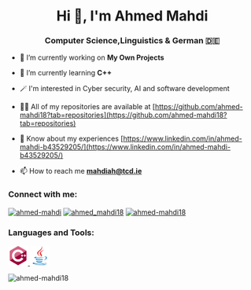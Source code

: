 <h1 align="center">Hi 👋, I'm Ahmed Mahdi</h1>
<h3 align="center">Computer Science,Linguistics & German 🇩🇪</h3>

- 🔭 I’m currently working on **My Own Projects**

- 🌱 I’m currently learning **C++**

- 🪄 I'm interested in Cyber security, AI and software development

- 👨‍💻 All of my repositories are available at [https://github.com/ahmed-mahdi18?tab=repositories](https://github.com/ahmed-mahdi18?tab=repositories)

- 📄 Know about my experiences [https://www.linkedin.com/in/ahmed-mahdi-b43529205/](https://www.linkedin.com/in/ahmed-mahdi-b43529205/)

- 📫 How to reach me **mahdiah@tcd.ie**

<h3 align="left">Connect with me:</h3>
<p align="left">
<a href="https://www.linkedin.com/in/ahmed-mahdi-b43529205/" target="blank"><img align="center" src="https://raw.githubusercontent.com/rahuldkjain/github-profile-readme-generator/master/src/images/icons/Social/linked-in-alt.svg" alt="ahmed-mahdi" height="30" width="40" /></a>
<a href="https://www.instagram.com/ahmed_mahdi18/" target="blank"><img align="center" src="https://raw.githubusercontent.com/rahuldkjain/github-profile-readme-generator/master/src/images/icons/Social/instagram.svg" alt="ahmed_mahdi18" height="30" width="40" /></a>
  <a href="https://github.com/ahmed-mahdi18" target="blank"><img align="center" src="https://raw.githubusercontent.com/rahuldkjain/github-profile-readme-generator/master/src/images/icons/Social/github.svg" alt="ahmed-mahdi18" height="30" width="40" /></a>
</p>

<h3 align="left">Languages and Tools:</h3>
<p align="left"> <a href="https://www.w3schools.com/cpp/" target="_blank" rel="noreferrer"> <img src="https://raw.githubusercontent.com/devicons/devicon/master/icons/cplusplus/cplusplus-original.svg" alt="cplusplus" width="40" height="40"/> </a> <a href="https://www.java.com" target="_blank" rel="noreferrer"> <img src="https://raw.githubusercontent.com/devicons/devicon/master/icons/java/java-original.svg" alt="java" width="40" height="40"/> </a> <a href="https://www.photoshop.com/en" target="_blank" rel="noreferrer"> 


<p><img align="left" src="https://github-readme-stats.vercel.app/api/top-langs/?username=ahmed-mahdi18&layout=compact" alt="ahmed-mahdi18" /></p>










